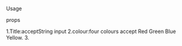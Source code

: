 Usage



props

1.Title:acceptString input
2.colour:four colours accept
        Red
        Green
        Blue
        Yellow.
3.


